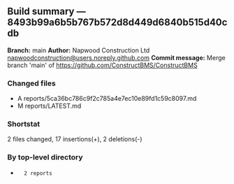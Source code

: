 ## Build summary — 8493b99a6b5b767b572d8d449d6840b515d40cdb

**Branch:** main
**Author:** Napwood Construction Ltd <napwoodconstruction@users.noreply.github.com>
**Commit message:** Merge branch 'main' of https://github.com/ConstructBMS/ConstructBMS

### Changed files
 - A	reports/5ca36bc786c9f2c785a4e7ec10e89fd1c59c8097.md
 - M	reports/LATEST.md

### Shortstat
 2 files changed, 17 insertions(+), 2 deletions(-)

### By top-level directory
 -       2 reports

